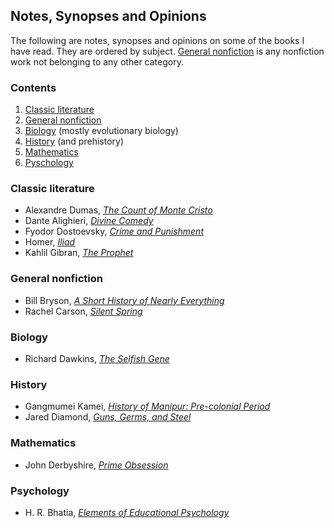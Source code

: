 ## Notes, Synopses and Opinions 

The following are notes, synopses and opinions on some of the books I have read. They are ordered by subject. [General nonfiction](#general-nonfiction) is any nonfiction work not belonging to any other category.

### Contents

1. [Classic literature](#classic-literature)
2. [General nonfiction](#general-nonfiction)
3. [Biology](#biology) (mostly evolutionary biology)
4. [History](#history) (and prehistory)
5. [Mathematics](#mathematics)
6. [Pyschology](#psychology)

### Classic literature

- Alexandre Dumas, [_The Count of Monte Cristo_](classics/dumas-monte-cristo.pdf)
- Dante Alighieri, [_Divine Comedy_](classics/dante-alighieri-commedia.md)
- Fyodor Dostoevsky, [_Crime and Punishment_](classics/dostoevsky-c&p.md)
- Homer, [_Iliad_](classics/homer-iliad.md)
- Kahlil Gibran, [_The Prophet_](classics/kahlil-gibran-prophet.md) 

### General nonfiction

- Bill Bryson, [_A Short History of Nearly Everything_](general-nonfiction/bill-bryson-ashone.md)
- Rachel Carson, [_Silent Spring_](general-nonfiction/carson-silent-spring.md)

### Biology

- Richard Dawkins, [_The Selfish Gene_](general-nonfiction/dawkins-selfish-gene.md)

### History

- Gangmumei Kamei, [_History of Manipur: Pre-colonial Period_](history/gangmumei-kamei-hom.md)
- Jared Diamond, [_Guns, Germs, and Steel_](general-nonfiction/jared-diamond-ggs.pdf)

### Mathematics

- John Derbyshire, [_Prime Obsession_](general-nonfiction/derbyshire-prime-obsession.pdf)

### Psychology

- H. R. Bhatia, [_Elements of Educational Psychology_](general-nonfiction/bhatia-educational-psychology)
